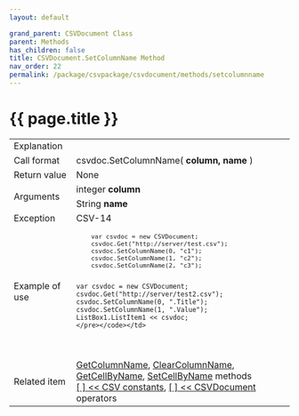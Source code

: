 ```yaml
---
layout: default

grand_parent: CSVDocument Class
parent: Methods
has_children: false
title: CSVDocument.SetColumnName Method
nav_order: 22
permalink: /package/csvpackage/csvdocument/methods/setcolumnname
---
```

# {{ page.title }}

<table>
  <tr>
    <td>Explanation</td>
    <td colspan="2"></td>
  </tr>
  <tr>
    <td>Call format</td>
    <td colspan="2">csvdoc.SetColumnName( <b>column, name</b> )</td>
  </tr>
  <tr>
    <td>Return value</td>
    <td colspan="2">None</td>
  </tr>  
  <tr>
    <td rowspan="2">Arguments</td>
    <td>integer <b>column</b></td>
    <td></td>
  </tr>
  <tr>
    <td>String  <b>name</b></td>
    <td></td>
  </tr>
  <tr>
    <td>Exception</td>
    <td>CSV-14</td>
    <td></td>
  </tr>
  <tr>
    <td>Example of use</td>
    <td colspan="2"><code><pre>
    var csvdoc = new CSVDocument;
    csvdoc.Get("http://server/test.csv");
    csvdoc.SetColumnName(0, "c1");
    csvdoc.SetColumnName(1, "c2");
    csvdoc.SetColumnName(2, "c3");
    
    var csvdoc = new CSVDocument;
    csvdoc.Get("http://server/test2.csv");
    csvdoc.SetColumnName(0, ".Title");
    csvdoc.SetColumnName(1, ".Value");
    ListBox1.ListItem1 << csvdoc;
    </pre></code></td>
  </tr>
  <tr>
    <td>Related item</td>
    <td colspan="2"><a href="/package/csvpackage/csvdocument/methods/getcolumnname">GetColumnName</a>, <a href="/package/csvpackage/csvdocument/methods/clearcolumnname">ClearColumnName</a>, <a href="/package/csvpackage/csvdocument/methods/getcellbyname">GetCellByName</a>, <a href="/package/csvpackage/csvdocument/methods/setcellbyname">SetCellByName</a> methods<br><a href="/package/csvpackage/csvdocument/operators/1">[ ] << CSV constants</a>, <a href="/package/csvpackage/csvdocument/operators/2">[ ] << CSVDocument</a> operators</td>
  </tr>
</table>




